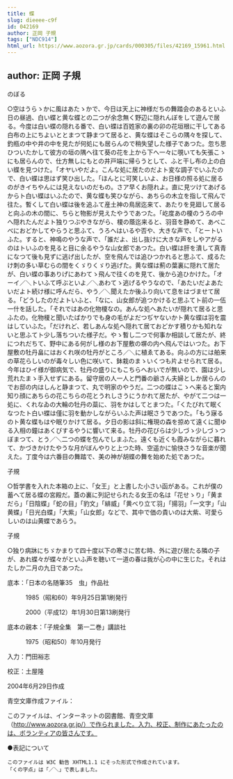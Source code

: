```yaml
---
title: 蝶
slug: dieeee-c9f
id: 042169
author: 正岡 子規
tags: ["NDC914"]
html_url: https://www.aozora.gr.jp/cards/000305/files/42169_15961.html
---
```


## author: 正岡 子規

のぼる

○空はうらゝかに風はあたゝかで、今日は天上に神様だちの舞踏会のあるといふ日の昼過、白い蝶と黄な蝶との二つが余念無く野辺に隠れんぼをして遊んで居る。今度は白い蝶の隠れる番で、白い蝶は百姓家の裏の卯の花垣根に干してある白布の上にちよいととまつて静まつて居ると、黄な蝶はそこらの隅々を探して、釣瓶の中や井の中を見たが何処にも居らんので稍失望した様子であつた。忽ち思ひついたかして彼方の垣の隅へ往て葵の花を上から下へ一々に覗いても矢張こゝにも居らんので、仕方無しにもとの井戸端に帰らうとして、ふと干し布の上の白い蝶を見つけた。「オヤいやだよ。こんな処に居たのだよト変な調子でいふたので、白い蝶は思はず笑ひ出した。「ほんとに可笑しいよ、お日様の照る処に居るのがきイちやんには見えないのだもの。さア早くお隠れよ。直に見ツけてあげるからト白い蝶はいふたので、黄な蝶も笑ひながら、あちらの木立を指して飛んで往た。暫くして白い蝶は後を追ふて産土神の鳥居迄来て、あたりを見廻して居ると向ふの木の間に、ちらと物影が見えたやうであつた。「屹度あの榎のうろの中へ隠れたんだよト独りつぶやきながら、榎の蔭迄来ると、羽音を静めて、あべこべにおどかしてやらうと思ふて、うろへはいるや否や、大きな声で、「とートいふた。すると、神鳴のやうな声で、「誰だよ、出し抜けに大きな声をしやアがるのはトいふのを見ると目に余るやうな山女郎であつた。白い蝶は肝を潰して真青になつて後も見ずに逃げ出したが、空を飛んでは追ひつかれると思ふて、成るたけ刺の多い草むらの間をくゞりくゞり逃げた。黄な蝶は薊の葉裏に隠れて居たが、白い蝶の事ありげにあわてゝ飛んで往くのを見て、後から追ひかけた。「オーイ／＼トいふて呼ぶといよ／＼あわてゝ逃げるやうなので、「あたいだよあたいだよト続け様に呼んだら、やう／＼聞えたか後ふり向いて息をはづませて居る。「どうしたのだよトいふと、「なに、山女郎が追つかけると思ふてト前の一伍一什を話した。「それではあの化物榎なの。あんな処へあたいが隠れて居ると思ふたの。化物榎と聞いたばかりでも身の毛がよだつぢヤないかト黄な蝶は羽を震はしていふた。「だけれど、若しあんな処へ隠れて居ておどかす積りかも知れないと思ふてト少し落ちついた様子だ。やゝ暫し二つで何事か相談して居たが、終につれだちて、野中にある何がし様のお下屋敷の塀の内へ飛んではいつた。お下屋敷の牡丹畠にはおくれ咲の牡丹がところ／＼に植ゑてある。向ふの方には舶来の草花らしいのが毒々しい色に咲いて、鉢栽のまゝいくつも片よせられて居る。今年はひイ様が御病気で、牡丹の盛りにもこちらへおいでが無いので、園は少し荒れたまゝ手入せずにある。留守居の人一人と門番の爺さん夫婦としか居らんのでお邸の内はしんと静まつて、丸で明家のやうだ。二つの蝶はこゝへ来ると案内知り顔にあちらの花こちらの花とうれしさうにうかれて居たが、やがて二つは一処に、くれなゐの大輪の牡丹の蘂に、羽をかはしてとまつた。「くたびれて眠くなつたト白い蝶は僅に羽を動かしながらいふた声は眠さうであつた。「もう寐るのト黄な蝶もはや眠りかけて居る。夕日の影は斜に権現の森を掠めて遠くに聞ゆる入相の鐘はあくびするやうに響いて来る。牡丹の花びらは少しづゝ少しづゝつぼまつて、とう／＼二つの蝶を包んでしまふた。遠くも近くも霞みながらに暮れて、かづきかけたやうな月がぼんやりと上つた時、空遥かに愉快さうな音楽が聞えた。丁度今は六番目の舞踏で、美の神が胡蝶の舞を始めた処であつた。

子規

○哲学書を入れた本箱の上に、「女王」と上書した小さい函がある。これが僕の蓄へて居る蝶の宮殿だ。蓋の裏に列記せられたる女王の名は「花せゝり」「黄まだら」「日陰蝶」「蛇の目」「豹文」「緋威」「黄べり立て羽」「揚羽」「一文字」「山黄蝶」「日光白蝶」「大紫」「山女郎」などで、其中で価の貴いのは大紫、可愛らしいのは山黄蝶であらう。

子規

○独り病牀にちゞかまりて四十度以下の寒さに苦む時、外に遊び居たる隣の子が、あれ蝶々が蝶々がといふ声を聴いて一道の春は我が心の中に生じた。それはたしか二月の九日であつた。













底本：「日本の名随筆35　虫」作品社


　　　1985（昭和60）年9月25日第1刷発行

　　　2000（平成12）年1月30日第13刷発行

底本の親本：「子規全集　第一二巻」講談社

　　　1975（昭和50）年10月発行

入力：門田裕志

校正：土屋隆

2004年6月29日作成

青空文庫作成ファイル：

このファイルは、インターネットの図書館、青空文庫（http://www.aozora.gr.jp/）で作られました。入力、校正、制作にあたったのは、ボランティアの皆さんです。











●表記について


	このファイルは W3C 勧告 XHTML1.1 にそった形式で作成されています。
	「くの字点」は「／＼」で表しました。